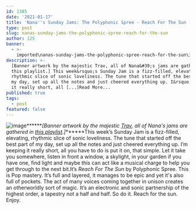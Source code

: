 ```yaml
---
id: 1385
date: '2021-01-17'
title: 'Nana''s Sunday Jams: The Polyphonic Spree - Reach For The Sun - Loose Lips'
type: post
slug: nanas-sunday-jams-the-polyphonic-spree-reach-for-the-sun
author: 125
banner:
  - >-
    imported\nanas-sunday-jams-the-polyphonic-spree-reach-for-the-sun\image1385.jpeg
description: >-
  [Banner artwork by the majestic Trav, all of Nana&#39;s jams are gathered in
  this playlist.] This week&rsquo;s Sunday Jam is a fizz-filled, elevating,
  rhythmic slice of sonic loveliness. The tune that started off the best part of
  my day, set up all the notes and just cheered everything up. I&rsquo;m keeping
  it really short, all [...]Read More...
published: true
tags:
  - post
featured: false
---
```

![image](../imported\nanas-sunday-jams-the-polyphonic-spree-reach-for-the-sun\image1385.jpeg)******_\[Banner artwork by the majestic [Trav](https://www.backdownwarchild.co.uk/), all of Nana's jams are gathered in [this playlist](https://open.spotify.com/playlist/12UoQ8ov5i6P8BIfm2lOjS?si=jarAn1CXSEuYB9vAxJidOg).\]_******This week’s Sunday Jam is a fizz-filled, elevating, rhythmic slice of sonic loveliness. The tune that started off the best part of my day, set up all the notes and just cheered everything up. I’m keeping it really short, all you have to do is put it on, that simple. Let it take you somewhere, listen in front a window, a skylight, in your garden if you have one, find light and maybe this can act like a musical charge to help you get through to the next bit.It’s _Reach For The Sun_ by Polyphonic Spree. This is Pop mastery. It’s full and layered, it manages to be epic and yet it's also full of pockets. The act of many voices coming together in unison creates an otherworldly sort of magic. It’s an electronic and sonic partnership of the highest order, a tapestry not a half and half. So do it. Reach for the sun. Enjoy.